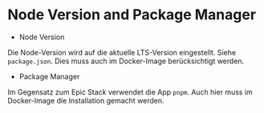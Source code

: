 # Node Version and Package Manager

- Node Version

Die Node-Version wird auf die aktuelle LTS-Version eingestellt. Siehe `package.json`.
Dies muss auch im Docker-Image berücksichtigt werden.

- Package Manager

Im Gegensatz zum Epic Stack verwendet die App `pnpm`. Auch hier muss im Docker-Image
die Installation gemacht werden.
